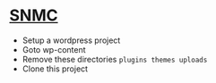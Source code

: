 # [SNMC](https://www.snmc.org)

- Setup a wordpress project
- Goto wp-content
- Remove these directories ```plugins themes uploads```
- Clone this project